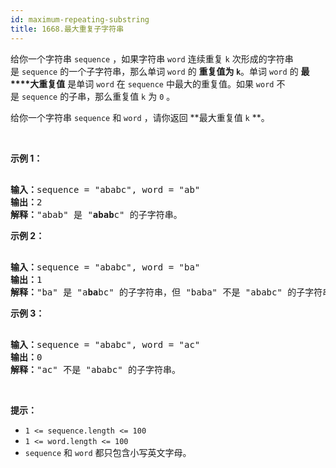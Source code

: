 ```yaml
---
id: maximum-repeating-substring
title: 1668.最大重复子字符串
---
```

给你一个字符串 <code>sequence</code> ，如果字符串 <code>word</code> 连续重复 <code>k</code> 次形成的字符串是 <code>sequence</code> 的一个子字符串，那么单词 <code>word</code> 的 **重复值为 <code>k</code>**。单词 <code>word</code> 的 **最****大重复值** 是单词 <code>word</code> 在 <code>sequence</code> 中最大的重复值。如果 <code>word</code> 不是 <code>sequence</code> 的子串，那么重复值 <code>k</code> 为 <code>0</code> 。

给你一个字符串 <code>sequence</code> 和 <code>word</code> ，请你返回 **最大重复值 <code>k</code> **。

 

**示例 1：**


<pre><br/><b>输入：</b>sequence = &#34;ababc&#34;, word = &#34;ab&#34;<br/><b>输出：</b>2<br/><strong>解释：</strong>&#34;abab&#34; 是 &#34;<strong>abab</strong>c&#34; 的子字符串。<br/></pre>

**示例 2：**


<pre><br/><b>输入：</b>sequence = &#34;ababc&#34;, word = &#34;ba&#34;<br/><b>输出：</b>1<br/><strong>解释：</strong>&#34;ba&#34; 是 &#34;a<strong>ba</strong>bc&#34; 的子字符串，但 &#34;baba&#34; 不是 &#34;ababc&#34; 的子字符串。<br/></pre>

**示例 3：**


<pre><br/><b>输入：</b>sequence = &#34;ababc&#34;, word = &#34;ac&#34;<br/><b>输出：</b>0<br/><strong>解释：</strong>&#34;ac&#34; 不是 &#34;ababc&#34; 的子字符串。<br/></pre>

 

**提示：**


- <code>1 &lt;= sequence.length &lt;= 100</code>
- <code>1 &lt;= word.length &lt;= 100</code>
- <code>sequence</code> 和 <code>word</code> 都只包含小写英文字母。
